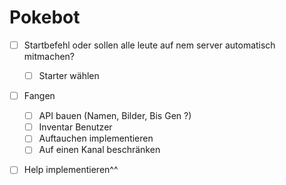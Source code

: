 # Pokebot

- [ ] Startbefehl oder sollen alle leute auf nem server automatisch mitmachen?
  - [ ] Starter wählen

- [ ] Fangen 
  - [ ] API bauen (Namen, Bilder, Bis Gen ?)
  - [ ] Inventar Benutzer
  - [ ] Auftauchen implementieren
  - [ ] Auf einen Kanal beschränken

- [ ] Help implementieren^^

